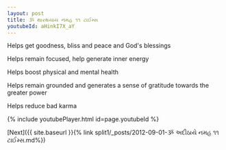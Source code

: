 ```yaml
---
layout: post
title: ૐ થારક્ષયાય નમહ ૧૧ ટાઈમ્સ
youtubeId: aHinkI7X_aY
---
```

 
 
Helps get goodness, bliss and peace and God's blessings
 
Helps remain focused, help generate inner energy 
 
Helps boost physical and mental health 
 
Helps remain grounded and generates a sense of gratitude towards the greater power 
 
Helps reduce bad karma
 
 
 
 


{% include youtubePlayer.html id=page.youtubeId %}
 
[Next]({{ site.baseurl }}{% link  split1/_posts/2012-09-01-ૐ અદીઠાયે નમહ ૧૧ ટાઈમ્સ.md%})
 
